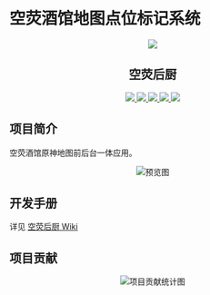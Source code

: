 # 空荧酒馆地图点位标记系统

<div align="center">
  <img src="./public/favicon.ico" >
  <h2>空荧后厨</h2>
  <div>
    <a href="https://cn.vuejs.org" target="_blank">
      <img src="https://img.shields.io/badge/node-18-green">
    </a>
    <a href="https://cn.vuejs.org" target="_blank">
      <img src="https://img.shields.io/badge/Vue-3.3-green">
    </a>
    <a href="https://cn.vitejs.dev" target="_blank">
      <img src="https://img.shields.io/badge/Vite-4.3-green">
    </a>
    <a href="https://www.typescriptlang.org" target="_blank">
      <img src="https://img.shields.io/badge/TS-next-blue">
    </a>
    <a href="https://deck.gl" target="_blank">
      <img src="https://img.shields.io/badge/deck.gl-8.9-B77546">
    </a>
  </div>
</div>

## 项目简介

空荧酒馆原神地图前后台一体应用。

<div align="center">
  <img
    src="https://github.com/kongying-tavern/map_register_v3/assets/27633284/cae93d7c-20f7-4147-80c7-4bd89b95a160"
    alt="预览图"
  >
</div>

## 开发手册

详见 [空荧后厨 Wiki](https://github.com/kongying-tavern/map_register_v3/wiki)

## 项目贡献

<div align="center">
  <img
    src="https://repobeats.axiom.co/api/embed/7910e599e7842fa48c48295b7fcbf0d4e39a9c6b.svg"
    alt="项目贡献统计图"
  >
</div>
